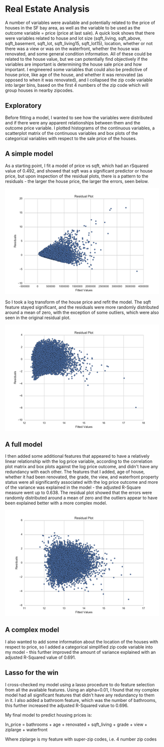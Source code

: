 # Real Estate Analysis

A number of variables were available and potentially related to the price of houses in the SF bay area, as well as the variable to be used as the outcome variable = price (price at last sale).
A quick look shows that there were variables related to house and lot size (sqft_living, sqft_above, sqft_basement, sqft_lot, sqft_living15, sqft_lot15), location, whether or not there was a view or was on the waterfront, whether the house was renovated, and some general condition information. All of these could be related to the house value, but we can potentially find objectively if the variables are important is determining the house sale price and how important.
I engineered some variables that could also be predictive of house price, like age of the house, and whether it was renovated (as opposed to when it was renovated), and I collapsed the zip code variable into larger bins, based on the first 4 numbers of the zip code which will group houses in nearby zipcodes.

## Exploratory

Before fitting a model, I wanted to see how the variables were distributed and if there were any apparent relationships between them and the outcome price variable. I plotted histograms of the continuous variables, a scatterplot matrix of the continuous variables and box plots of the categorical variables with respect to the sale price of the houses.

## A simple model

As a starting point, I fit a model of price vs sqft, which had an rSquared value of 0.492, and showed that sqft was a significant predictor or house price, but upon inspection of the residual plots, there is a pattern to the residuals - the larger the house price, the larger the errors, seen below.
<center>
  <img src="./figures/modelPriceSimple_residuals.pdf" alt="Simple Model Residuals">
</center>

So I took a log transform of the house price and refit the model. The sqft feature stayed significant, and the residuals were more randomly distributed around a mean of zero, with the exception of some outliers, which were also seen in the original residual plot.
<center>
  <img src="./figures/modelSimple_residuals.pdf" alt="Simple Model Log-transformed Residuals">
</center>

## A full model

I then added some additional features that appeared to have a relatively linear relationship with the log price variable, according to the correlation plot matrix and box plots against the log price outcome, and didn't have any redundancy with each other. The features that I added, age of house, whether it had been renovated, the grade, the view, and waterfront property status were all significantly associated with the log price outcome and more of the variance was explained in the model - the adjusted R-Square measure went up to 0.638.
The residual plot showed that the errors were randomly distributed around a mean of zero and the outliers appear to have been explained better with a more complex model.

<center>
  <img src="./figures/modelFull_residuals.pdf" alt="Full Model Log-transformed Residuals">
</center>

## A complex model

I also wanted to add some information about the location of the houses with respect to price, so I added a categorical simplified zip code variable into my model - this further improved the amount of variance explained with an adjusted R-Squared value of 0.691.

## Lasso for the win

I cross-checked my model using a lasso procedure to do feature selection from all the available features. Using an alpha=0.01, I found that my complex model had all significant features that didn't have any redundancy to them in it. I also added a bathroom feature, which was the number of bathrooms, this further increased the adjusted R-Squared value to 0.696.

My final model to predict housing prices is:

ln_price = bathrooms + age + renovated + sqft_living + grade + view + ziplarge + waterfront

Where ziplarge is my feature with super-zip codes, i.e. 4 number zip codes
